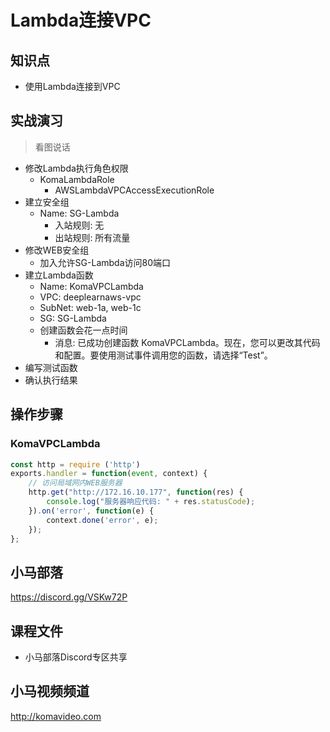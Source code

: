 Lambda连接VPC
=============

## 知识点

* 使用Lambda连接到VPC

## 实战演习

>看图说话

+ 修改Lambda执行角色权限
  - KomaLambdaRole
    * AWSLambdaVPCAccessExecutionRole
+ 建立安全组
  - Name: SG-Lambda
    * 入站规则: 无
    * 出站规则: 所有流量
+ 修改WEB安全组
  - 加入允许SG-Lambda访问80端口
+ 建立Lambda函数
  - Name: KomaVPCLambda
  - VPC:  deeplearnaws-vpc
  - SubNet: web-1a, web-1c
  - SG: SG-Lambda
  - 创建函数会花一点时间
    * 消息: 已成功创建函数 KomaVPCLambda。现在，您可以更改其代码和配置。要使用测试事件调用您的函数，请选择“Test”。
+ 编写测试函数
+ 确认执行结果

## 操作步骤

### KomaVPCLambda

```javascript
const http = require ('http')
exports.handler = function(event, context) {
    // 访问局域网内WEB服务器
    http.get("http://172.16.10.177", function(res) {
        console.log("服务器响应代码: " + res.statusCode);
    }).on('error', function(e) {
        context.done('error', e);
    });
};
```

## 小马部落

https://discord.gg/VSKw72P

## 课程文件

+ 小马部落Discord专区共享

## 小马视频频道

http://komavideo.com
